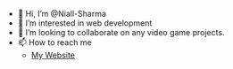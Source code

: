- 👋 Hi, I’m @Niall-Sharma
- 👀 I’m interested in web development
- 💞️ I’m looking to collaborate on any video game projects.
- 📫 How to reach me 
  - [My Website](https://www.niallsharma.click/)
